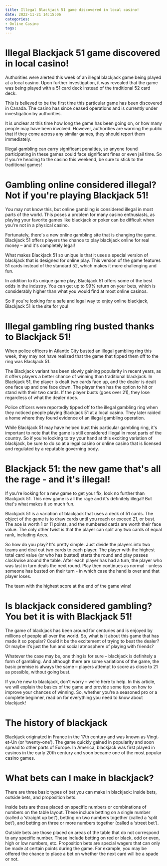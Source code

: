 ```yaml
---
title: Illegal Blackjack 51 game discovered in local casino!
date: 2022-11-21 14:15:06
categories:
- Online Casino
tags:
---
```



#  Illegal Blackjack 51 game discovered in local casino!

Authorities were alerted this week of an illegal blackjack game being played at a local casino. Upon further investigation, it was revealed that the game was being played with a 51 card deck instead of the traditional 52 card deck.

This is believed to be the first time this particular game has been discovered in Canada. The casino has since ceased operations and is currently under investigation by authorities.

It is unclear at this time how long the game has been going on, or how many people may have been involved. However, authorities are warning the public that if they come across any similar games, they should report them immediately.

Illegal gambling can carry significant penalties, so anyone found participating in these games could face significant fines or even jail time. So if you're heading to the casino this weekend, be sure to stick to the traditional games!

#  Gambling online considered illegal? Not if you're playing Blackjack 51!

You may not know this, but online gambling is considered illegal in most parts of the world. This poses a problem for many casino enthusiasts, as playing your favorite games like blackjack or poker can be difficult when you're not in a physical casino.

Fortunately, there's a new online gambling site that is changing the game. Blackjack 51 offers players the chance to play blackjack online for real money – and it's completely legal!

What makes Blackjack 51 so unique is that it uses a special version of blackjack that is designed for online play. This version of the game features 51 cards instead of the standard 52, which makes it more challenging and fun.

In addition to its unique game play, Blackjack 51 offers some of the best odds in the industry. You can get up to 99% return on your bets, which is considerably higher than what you would find at most online casinos.

So if you're looking for a safe and legal way to enjoy online blackjack, Blackjack 51 is the site for you!

#  Illegal gambling ring busted thanks to Blackjack 51!

When police officers in Atlantic City busted an illegal gambling ring this week, they may not have realized that the game that tipped them off to the ring was Blackjack 51.

The Blackjack variant has been slowly gaining popularity in recent years, as it offers players a better chance of winning than traditional blackjack. In Blackjack 51, the player is dealt two cards face up, and the dealer is dealt one face up and one face down. The player then has the option to hit or stand with their two cards. If the player busts (goes over 21), they lose regardless of what the dealer does.

Police officers were reportedly tipped off to the illegal gambling ring when they noticed people playing Blackjack 51 at a local casino. They later raided a home where they found evidence of an illegal gambling operation.

While Blackjack 51 may have helped bust this particular gambling ring, it's important to note that the game is still considered illegal in most parts of the country. So if you're looking to try your hand at this exciting variation of blackjack, be sure to do so at a legal casino or online casino that is licensed and regulated by a reputable governing body.

#  Blackjack 51: the new game that's all the rage - and it's illegal!

If you're looking for a new game to get your fix, look no further than Blackjack 51. This new game is all the rage and it's definitely illegal! But that's what makes it so much fun.

Blackjack 51 is a variation of blackjack that uses a deck of 51 cards. The object of the game is to draw cards until you reach or exceed 21, or bust. The ace is worth 1 or 11 points, and the numbered cards are worth their face value. The only other twist is that the player can split any two cards of equal rank, including Aces.

So how do you play? It's pretty simple. Just divide the players into two teams and deal out two cards to each player. The player with the highest total card value (or who has busted) starts the round and play passes clockwise around the table. After each player has had a turn, the player who was last in turn deals the next round. Play then continues as normal - unless someone has busted on their turn - in which case the hand is over and that player loses.

The team with the highest score at the end of the game wins!

#  Is blackjack considered gambling? You bet it is with Blackjack 51!

The game of blackjack has been around for centuries and is enjoyed by millions of people all over the world. So, what is it about this game that has made it so popular? Could it be the excitement of trying to beat the dealer? Or maybe it’s just the fun and social atmosphere of playing with friends?

Whatever the case may be, one thing is for sure – blackjack is definitely a form of gambling. And although there are some variations of the game, the basic premise is always the same – players attempt to score as close to 21 as possible, without going bust.

If you’re new to blackjack, don’t worry – we’re here to help. In this article, we will explain the basics of the game and provide some tips on how to improve your chances of winning. So, whether you’re a seasoned pro or a complete beginner, read on for everything you need to know about blackjack!

# The history of blackjack

Blackjack originated in France in the 17th century and was known as Vingt-et-Un (or ‘twenty-one’). The game quickly gained in popularity and soon spread to other parts of Europe. In America, blackjack was first played in casinos in the early 20th century and soon became one of the most popular casino games.

# What bets can I make in blackjack?

There are three basic types of bet you can make in blackjack: inside bets, outside bets, and proposition bets.

Inside bets are those placed on specific numbers or combinations of numbers on the table layout. These include betting on a single number (called a ‘straight up bet’), betting on two numbers together (called a ‘split bet’), and betting on three or more numbers together (called a ‘street bet’).

Outside bets are those placed on areas of the table that do not correspond to any specific number. These include betting on red or black, odd or even, high or low numbers, etc. Proposition bets are special wagers that can only be made at certain points during the game. For example, you may be offered the chance to place a bet on whether the next card will be a spade or not.
